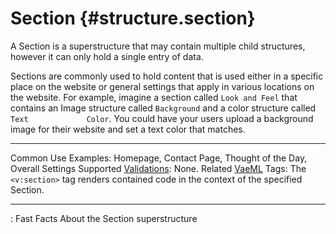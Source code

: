 # Section {#structure.section}

A Section is a superstructure that may contain multiple child
structures, however it can only hold a single entry of data.

Sections are commonly used to hold content that is used either in a
specific place on the website or general settings that apply in various
locations on the website. For example, imagine a section called
`Look and Feel` that contains an Image structure called `Background` and
a color structure called `Text             Color`. You could have your
users upload a background image for their website and set a text color
that matches.

  ---------------------------------------- ---------------------------------------------------------------------------------------
  Common Use Examples:                     Homepage, Contact Page, Thought of the Day, Overall Settings
  Supported [Validations](#validations):   None.
  Related [VaeML](#vaeml) Tags:            The `<v:section>` tag renders contained code in the context of the specified Section.
  ---------------------------------------- ---------------------------------------------------------------------------------------

  : Fast Facts About the Section superstructure


